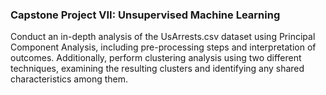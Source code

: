 ### Capstone Project VII: Unsupervised Machine Learning
Conduct an in-depth analysis of the UsArrests.csv dataset using Principal Component Analysis, including pre-processing steps and interpretation of outcomes. Additionally, perform clustering analysis using two different techniques, examining the resulting clusters and identifying any shared characteristics among them.


